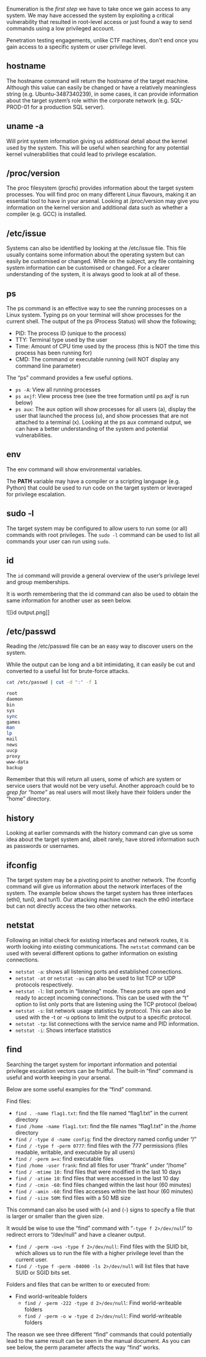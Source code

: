 
Enumeration is the *first step* we have to take once we gain access to any system. We may have accessed the system by exploiting a critical vulnerability that resulted in root-level access or just found a way to send commands using a low privileged account. 

Penetration testing engagements, unlike CTF machines, don't end once you gain access to a specific system or user privilege level. 

## hostname

The hostname command will return the hostname of the target machine. Although this value can easily be changed or have a relatively meaningless string (e.g. Ubuntu-3487340239), in some cases, it can provide information about the target system’s role within the corporate network (e.g. SQL-PROD-01 for a production SQL server).

## uname -a

Will print system information giving us additional detail about the kernel used by the system. This will be useful when searching for any potential kernel vulnerabilities that could lead to privilege escalation.

## /proc/version

The proc filesystem (procfs) provides information about the target system processes. You will find proc on many different Linux flavours, making it an essential tool to have in your arsenal.
Looking at /proc/version may give you information on the kernel version and additional data such as whether a compiler (e.g. GCC) is installed.

## /etc/issue

Systems can also be identified by looking at the /etc/issue file. This file usually contains some information about the operating system but can easily be customised or changed. While on the subject, any file containing system information can be customised or changed. For a clearer understanding of the system, it is always good to look at all of these.

## ps

The ps command is an effective way to see the running processes on a Linux system. Typing ps on your terminal will show processes for the current shell.
The output of the ps (Process Status) will show the following;

- PID: The process ID (unique to the process) 
- TTY: Terminal type used by the user
- Time: Amount of CPU time used by the process (this is NOT the time this process has been running for)
- CMD: The command or executable running (will NOT display any command line parameter)

The “ps” command provides a few useful options.

- `ps -A`: View all running processes
- `ps axjf`: View process tree (see the tree formation until ps axjf is run below)
- `ps aux`: The aux option will show processes for all users (a), display the user that launched the process (u), and show processes that are not attached to a terminal (x). Looking at the ps aux command output, we can have a better understanding of the system and potential vulnerabilities.

## env

The env command will show environmental variables.

The **PATH** variable may have a compiler or a scripting language (e.g. Python) that could be used to run code on the target system or leveraged for privilege escalation.

## sudo -l

The target system may be configured to allow users to run some (or all) commands with root privileges. The `sudo -l` command can be used to list all commands your user can run using `sudo`.

## id

The `id` command will provide a general overview of the user’s privilege level and group memberships.

It is worth remembering that the id command can also be used to obtain the same information for another user as seen below.

![[id output.png]]

## /etc/passwd

Reading the /etc/passwd file can be an easy way to discover users on the system.

While the output can be long and a bit intimidating, it can easily be cut and converted to a useful list for brute-force attacks.

```bash
cat /etc/passwd | cut -d ":" -f 1

root 
daemon 
bin 
sys 
sync 
games 
man
lp 
mail 
news
uucp 
proxy 
www-data
backup
```

Remember that this will return all users, some of which are system or service users that would not be very useful. Another approach could be to *grep for “home”* as real users will most likely have their folders under the “home” directory.

## history

Looking at earlier commands with the history command can give us some idea about the target system and, albeit rarely, have stored information such as passwords or usernames.

## ifconfig

The target system may be a pivoting point to another network. The ifconfig command will give us information about the network interfaces of the system. The example below shows the target system has three interfaces (eth0, tun0, and tun1). Our attacking machine can reach the eth0 interface but can not directly access the two other networks.

## netstat

Following an initial check for existing interfaces and network routes, it is worth looking into existing communications. The `netstat` command can be used with several different options to gather information on existing connections.

- `netstat -a`: shows all listening ports and established connections.
- `netstat -at` or `netstat -au` can also be used to list TCP or UDP protocols respectively.
- `netstat -l`: list ports in “listening” mode. These ports are open and ready to accept incoming connections. This can be used with the “t” option to list only ports that are listening using the TCP protocol (below)
- `netstat -s`: list network usage statistics by protocol. This can also be used with the -t or -u options to limit the output to a specific protocol.
- `netstat -tp`: list connections with the service name and PID information.
- `netstat -i`: Shows interface statistics

## find

Searching the target system for important information and potential privilege escalation vectors can be fruitful. The built-in “find” command is useful and worth keeping in your arsenal.

Below are some useful examples for the “find” command.

Find files:

- `find . -name flag1.txt`: find the file named “flag1.txt” in the current directory
- `find /home -name flag1.txt`: find the file names “flag1.txt” in the /home directory
- `find / -type d -name config`: find the directory named config under “/”
- `find / -type f -perm 0777`: find files with the 777 permissions (files readable, writable, and executable by all users)
- `find / -perm a=x`: find executable files
- `find /home -user frank`: find all files for user “frank” under “/home”
- `find / -mtime 10:` find files that were modified in the last 10 days
- `find / -atime 10`: find files that were accessed in the last 10 day
- `find / -cmin -60`: find files changed within the last hour (60 minutes)
- `find / -amin -60`: find files accesses within the last hour (60 minutes)
- `find / -size 50M`: find files with a 50 MB size

This command can also be used with (+) and (-) signs to specify a file that is larger or smaller than the given size.

It would be wise to use the “find” command with “`-type f 2>/dev/nul`l” to redirect errors to “/dev/null” and have a cleaner output.

- `find / -perm -u=s -type f 2>/dev/null`: Find files with the SUID bit, which allows us to run the file with a higher privilege level than the current user.
- `find / -type f -perm -04000 -ls 2>/dev/null` will list files that have SUID or SGID bits set.

Folders and files that can be written to or executed from:

- Find world-writeable folders
	- `find / -perm -222 -type d 2>/dev/null`: Find world-writeable folders
	- `find / -perm -o w -type d 2>/dev/null`: Find world-writeable folders

The reason we see three different “find” commands that could potentially lead to the same result can be seen in the manual document. As you can see below, the perm parameter affects the way “find” works.
